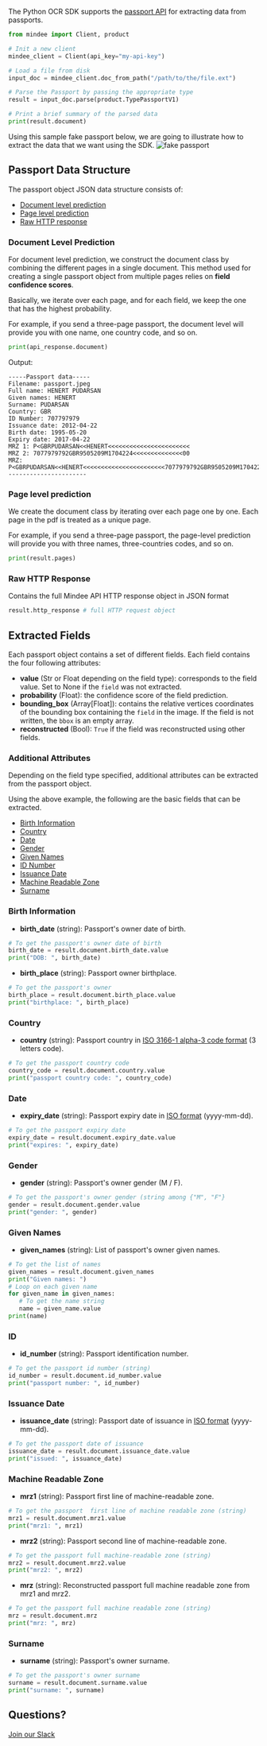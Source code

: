 The Python  OCR SDK supports the [passport API](https://developers.mindee.com/docs/passport-ocr) for extracting data from passports.

```python
from mindee import Client, product

# Init a new client
mindee_client = Client(api_key="my-api-key")

# Load a file from disk
input_doc = mindee_client.doc_from_path("/path/to/the/file.ext")

# Parse the Passport by passing the appropriate type
result = input_doc.parse(product.TypePassportV1)

# Print a brief summary of the parsed data
print(result.document)
```

Using this sample fake passport below, we are going to illustrate how to extract the data that we want using the SDK.
![fake passport](https://files.readme.io/4a16b1d-passport_pic.jpg)

## Passport Data Structure
The passport object JSON data structure consists of:

- [Document level prediction](#document-level-prediction)
- [Page level prediction](#page-level-prediction)
- [Raw HTTP response](#raw-http-response)

### Document Level Prediction
For document level prediction, we construct the document class by combining the different pages in a single document.
This method used for creating a single passport object from multiple pages relies on **field confidence scores**.

Basically, we iterate over each page, and for each field, we keep the one that has the highest probability.

For example, if you send a three-page passport, the document level will provide you with one name, one country code, and so on.

```python
print(api_response.document)
```

Output:
```
-----Passport data-----
Filename: passport.jpeg
Full name: HENERT PUDARSAN
Given names: HENERT
Surname: PUDARSAN
Country: GBR
ID Number: 707797979
Issuance date: 2012-04-22
Birth date: 1995-05-20
Expiry date: 2017-04-22
MRZ 1: P<GBRPUDARSAN<<HENERT<<<<<<<<<<<<<<<<<<<<<<<
MRZ 2: 7077979792GBR9505209M1704224<<<<<<<<<<<<<<00
MRZ: P<GBRPUDARSAN<<HENERT<<<<<<<<<<<<<<<<<<<<<<<7077979792GBR9505209M1704224<<<<<<<<<<<<<<00
----------------------
```

### Page level prediction

We create the document class by iterating over each page one by one. Each page in the pdf is treated as a unique page.

For example, if you send a three-page passport, the page-level prediction will provide you with three names, three-countries codes, and so on.

```python
print(result.pages)
```

### Raw HTTP Response
Contains the full Mindee API HTTP response object in JSON format

```python
result.http_response # full HTTP request object
```


## Extracted Fields
Each passport object contains a set of different fields. Each field contains the four following attributes:

- **value** (Str or Float depending on the field type): corresponds to the field value. Set to None if the `field` was not extracted.
- **probability** (Float): the confidence score of the field prediction.
- **bounding_box** (Array[Float]): contains the relative vertices coordinates of the bounding box containing the `field` in the image.
  If the field is not written, the `bbox` is an empty array.
- **reconstructed** (Bool): `True` if the field was reconstructed using other fields.


### Additional Attributes
Depending on the field type specified, additional attributes can be extracted from the passport object.

Using the above example, the following are the basic fields that can be extracted.

- [Birth Information](#birth-information)
- [Country](#country)
- [Date](#date)
- [Gender](#gender)
- [Given Names](#given-names)
- [ID Number](#id)
- [Issuance Date](#issuance-date)
- [Machine Readable Zone](#machine-readable-zone)
- [Surname](#surname)

### Birth Information
- **birth_date** (string): Passport's owner date of birth.

```python
# To get the passport's owner date of birth
birth_date = result.document.birth_date.value
print("DOB: ", birth_date)
```

- **birth_place** (string): Passport owner birthplace.

```python
# To get the passport's owner
birth_place = result.document.birth_place.value
print("birthplace: ", birth_place)
```

### Country
- **country** (string): Passport country in [ISO 3166-1 alpha-3 code format](https://en.wikipedia.org/wiki/ISO_3166-1_alpha-3) (3 letters code).

```python
# To get the passport country code
country_code = result.document.country.value
print("passport country code: ", country_code)
```

### Date
- **expiry_date** (string): Passport expiry date in [ISO format](https://en.wikipedia.org/wiki/ISO_8601) (yyyy-mm-dd).

```python
# To get the passport expiry date
expiry_date = result.document.expiry_date.value
print("expires: ", expiry_date)
```

### Gender
- **gender** (string): Passport's owner gender (M / F).

```python
# To get the passport's owner gender (string among {"M", "F"}
gender = result.document.gender.value
print("gender: ", gender)
```

### Given Names
- **given_names** (string): List of passport's owner given names.

```python
# To get the list of names
given_names = result.document.given_names
print("Given names: ")
# Loop on each given name
for given_name in given_names:
   # To get the name string
   name = given_name.value
print(name)
```

### ID
- **id_number** (string): Passport identification number.

```python
# To get the passport id number (string)
id_number = result.document.id_number.value
print("passport number: ", id_number)
```

### Issuance Date
- **issuance_date** (string): Passport date of issuance in [ISO format](https://en.wikipedia.org/wiki/ISO_8601) (yyyy-mm-dd).

```python
# To get the passport date of issuance
issuance_date = result.document.issuance_date.value
print("issued: ", issuance_date)
```

### Machine Readable Zone
- **mrz1** (string): Passport first line of machine-readable zone.

```python
# To get the passport  first line of machine readable zone (string)
mrz1 = result.document.mrz1.value
print("mrz1: ", mrz1)
```

- **mrz2** (string): Passport second line of machine-readable zone.

```python
# To get the passport full machine-readable zone (string)
mrz2 = result.document.mrz2.value
print("mrz2: ", mrz2)
```

- **mrz** (string): Reconstructed passport full machine readable zone from mrz1 and mrz2.

```python
# To get the passport full machine readable zone (string)
mrz = result.document.mrz
print("mrz: ", mrz)
```

### Surname
- **surname** (string): Passport's owner surname.

```python
# To get the passport's owner surname
surname = result.document.surname.value
print("surname: ", surname)
```

## Questions?
[Join our Slack](https://join.slack.com/t/mindee-community/shared_invite/zt-1jv6nawjq-FDgFcF2T5CmMmRpl9LLptw)
